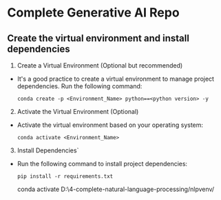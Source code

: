 # Complete Generative AI Repo

## Create the virtual environment and install dependencies

1. Create a Virtual Environment (Optional but recommended)

- It's a good practice to create a virtual environment to manage project dependencies. Run the following command:
  ```
  conda create -p <Environment_Name> python==<python version> -y
  ```

2. Activate the Virtual Environment (Optional)

- Activate the virtual environment based on your operating system:
  ```
  conda activate <Environment_Name>
  ```

3. Install Dependencies`

- Run the following command to install project dependencies:

  ```
  pip install -r requirements.txt
  ```

  conda activate D:\4-complete-natural-language-processing/nlpvenv/
